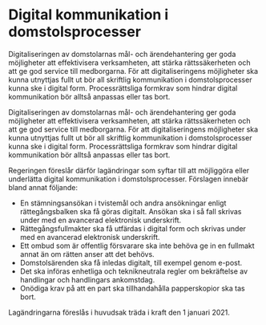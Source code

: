 # Digital kommunikation i domstolsprocesser

Digitaliseringen av domstolarnas mål- och ärendehantering ger goda möjligheter att effektivisera verksamheten, att stärka rättssäkerheten och att ge god service till medborgarna. För att digitaliseringens möjligheter ska kunna utnyttjas fullt ut bör all skriftlig kommunikation i domstolsprocesser kunna ske i digital form. Processrättsliga formkrav som hindrar digital kommunikation bör alltså anpassas eller tas bort.

Digitaliseringen av domstolarnas mål- och ärendehantering ger goda möjligheter att effektivisera verksamheten, att stärka rättssäkerheten och att ge god service till medborgarna. För att digitaliseringens möjligheter ska kunna utnyttjas fullt ut bör all skriftlig kommunikation i domstolsprocesser kunna ske i digital form. Processrättsliga formkrav som hindrar digital kommunikation bör alltså anpassas eller tas bort.

Regeringen föreslår därför lagändringar som syftar till att möjliggöra eller underlätta digital kommunikation i domstolsprocesser. Förslagen innebär bland annat följande:

* En stämningsansökan i tvistemål och andra ansökningar enligt rättegångsbalken ska få göras digitalt. Ansökan ska i så fall skrivas under med en avancerad elektronisk underskrift.
* Rättegångsfullmakter ska få utfärdas i digital form och skrivas under med en avancerad elektronisk underskrift.
* Ett ombud som är offentlig försvarare ska inte behöva ge in en fullmakt annat än om rätten anser att det behövs.
* Domstolsärenden ska få inledas digitalt, till exempel genom e-post.
* Det ska införas enhetliga och teknikneutrala regler om bekräftelse av handlingar och handlingars ankomstdag.
* Onödiga krav på att en part ska tillhandahålla papperskopior ska tas bort.

Lagändringarna föreslås i huvudsak träda i kraft den 1 januari 2021.

